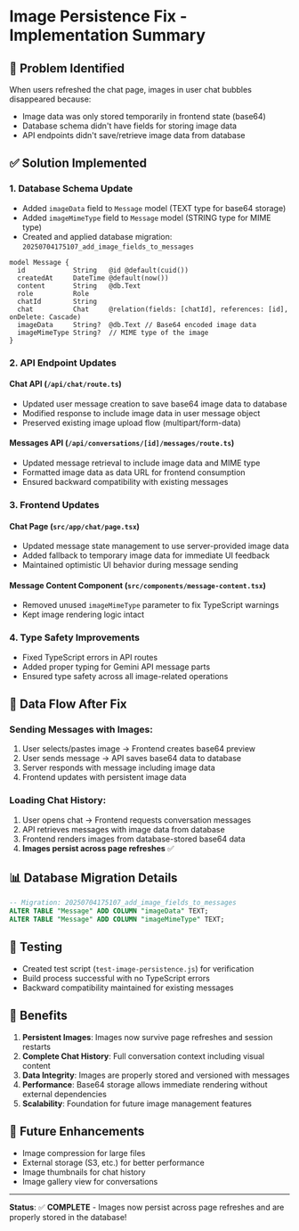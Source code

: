 # Image Persistence Fix - Implementation Summary

## 🔧 **Problem Identified**
When users refreshed the chat page, images in user chat bubbles disappeared because:
- Image data was only stored temporarily in frontend state (base64)
- Database schema didn't have fields for storing image data
- API endpoints didn't save/retrieve image data from database

## ✅ **Solution Implemented**

### 1. **Database Schema Update**
- Added `imageData` field to `Message` model (TEXT type for base64 storage)
- Added `imageMimeType` field to `Message` model (STRING type for MIME type)
- Created and applied database migration: `20250704175107_add_image_fields_to_messages`

```prisma
model Message {
  id            String   @id @default(cuid())
  createdAt     DateTime @default(now())
  content       String   @db.Text
  role          Role
  chatId        String
  chat          Chat     @relation(fields: [chatId], references: [id], onDelete: Cascade)
  imageData     String?  @db.Text // Base64 encoded image data
  imageMimeType String?  // MIME type of the image
}
```

### 2. **API Endpoint Updates**

#### **Chat API (`/api/chat/route.ts`)**
- Updated user message creation to save base64 image data to database
- Modified response to include image data in user message object
- Preserved existing image upload flow (multipart/form-data)

#### **Messages API (`/api/conversations/[id]/messages/route.ts`)**
- Updated message retrieval to include image data and MIME type
- Formatted image data as data URL for frontend consumption
- Ensured backward compatibility with existing messages

### 3. **Frontend Updates**

#### **Chat Page (`src/app/chat/page.tsx`)**
- Updated message state management to use server-provided image data
- Added fallback to temporary image data for immediate UI feedback
- Maintained optimistic UI behavior during message sending

#### **Message Content Component (`src/components/message-content.tsx`)**
- Removed unused `imageMimeType` parameter to fix TypeScript warnings
- Kept image rendering logic intact

### 4. **Type Safety Improvements**
- Fixed TypeScript errors in API routes
- Added proper typing for Gemini API message parts
- Ensured type safety across all image-related operations

## 🔄 **Data Flow After Fix**

### **Sending Messages with Images:**
1. User selects/pastes image → Frontend creates base64 preview
2. User sends message → API saves base64 data to database
3. Server responds with message including image data
4. Frontend updates with persistent image data

### **Loading Chat History:**
1. User opens chat → Frontend requests conversation messages
2. API retrieves messages with image data from database
3. Frontend renders images from database-stored base64 data
4. **Images persist across page refreshes** ✅

## 📊 **Database Migration Details**
```sql
-- Migration: 20250704175107_add_image_fields_to_messages
ALTER TABLE "Message" ADD COLUMN "imageData" TEXT;
ALTER TABLE "Message" ADD COLUMN "imageMimeType" TEXT;
```

## 🧪 **Testing**
- Created test script (`test-image-persistence.js`) for verification
- Build process successful with no TypeScript errors
- Backward compatibility maintained for existing messages

## 🎯 **Benefits**
1. **Persistent Images**: Images now survive page refreshes and session restarts
2. **Complete Chat History**: Full conversation context including visual content
3. **Data Integrity**: Images are properly stored and versioned with messages
4. **Performance**: Base64 storage allows immediate rendering without external dependencies
5. **Scalability**: Foundation for future image management features

## 🔮 **Future Enhancements**
- Image compression for large files
- External storage (S3, etc.) for better performance
- Image thumbnails for chat history
- Image gallery view for conversations

---

**Status**: ✅ **COMPLETE** - Images now persist across page refreshes and are properly stored in the database!
